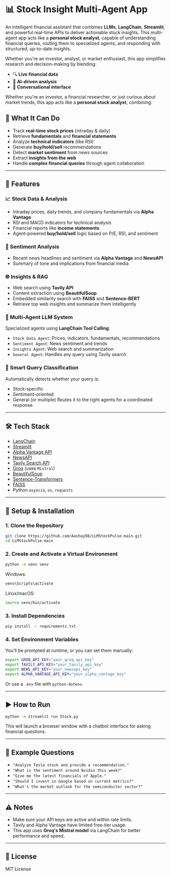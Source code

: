 # 📊 Stock Insight Multi-Agent App

An intelligent financial assistant that combines **LLMs**, **LangChain**, **Streamlit**, and powerful real-time APIs to deliver actionable stock insights. This multi-agent app acts like a **personal stock analyst**, capable of understanding financial queries, routing them to specialized agents, and responding with structured, up-to-date insights.

Whether you're an investor, analyst, or market enthusiast, this app simplifies research and decision-making by blending:

- 🔍 **Live financial data**
- 🧠 **AI-driven analysis**
- 💬 **Conversational interface**

Whether you're an investor, a financial researcher, or just curious about market trends, this app acts like a **personal stock analyst**, combining:

## 💼 What It Can Do

- Track **real-time stock prices** (intraday & daily)
- Retrieve **fundamentals** and **financial statements**
- Analyze **technical indicators** (like RSI)
- Generate **buy/hold/sell** recommendations
- Detect **market sentiment** from news sources
- Extract **insights from the web**
- Handle **complex financial queries** through agent collaboration

---

## 🚀 Features

### 📈 Stock Data & Analysis
- Intraday prices, daily trends, and company fundamentals via **Alpha Vantage**
- RSI and MACD indicators for technical analysis
- Financial reports like **income statements**
- Agent-powered **buy/hold/sell** logic based on P/E, RSI, and sentiment

### 📰 Sentiment Analysis
- Recent news headlines and sentiment via **Alpha Vantage** and **NewsAPI**
- Summary of tone and implications from financial media

### 🌐 Insights & RAG
- Web search using **Tavily API**
- Content extraction using **BeautifulSoup**
- Embedded similarity search with **FAISS** and **Sentence-BERT**
- Retrieve top web insights and summarize them intelligently

### 🤖 Multi-Agent LLM System
Specialized agents using **LangChain Tool Calling**:
- `Stock Data Agent`: Prices, indicators, fundamentals, recommendations
- `Sentiment Agent`: News sentiment and trends
- `Insights Agent`: Web search and summarization
- `General Agent`: Handles any query using Tavily search

### 🧠 Smart Query Classification
Automatically detects whether your query is:
- Stock-specific
- Sentiment-oriented
- General (or multiple)
Routes it to the right agents for a coordinated response.

---

## 🛠️ Tech Stack

- [LangChain](https://www.langchain.com/)
- [Streamlit](https://streamlit.io/)
- [Alpha Vantage API](https://www.alphavantage.co/)
- [NewsAPI](https://newsapi.org/)
- [Tavily Search API](https://docs.tavily.com/)
- [Groq](https://groq.com/) (uses `Mistral`)
- [BeautifulSoup](https://pypi.org/project/beautifulsoup4/)
- [Sentence-Transformers](https://www.sbert.net/)
- [FAISS](https://faiss.ai/)
- Python `asyncio`, `os`, `requests`

---

## 🔧 Setup & Installation

### 1. Clone the Repository
```bash
git clone https://github.com/Aashay98/LLMStockPulse-main.git
cd LLMStockPulse-main
```

### 2. Create and Activate a Virtual Environment
```bash
python -m venv venv
```
Windows:
```bash
venv\Scripts\activate
```
Linux/macOS:
```bash
source venv/bin/activate
```

### 3. Install Dependencies
```bash
pip install -r requirements.txt
```

### 4. Set Environment Variables
You’ll be prompted at runtime, or you can set them manually:
```bash
export GROQ_API_KEY="your_groq_api_key"
export TAVILY_API_KEY="your_tavily_api_key"
export NEWS_API_KEY="your_newsapi_key"
export ALPHA_VANTAGE_API_KEY="your_alpha_vantage_key"
```
Or use a `.env` file with `python-dotenv`.

---

## ▶️ How to Run

```bash
python -m streamlit run Stock.py
```

This will launch a browser window with a chatbot interface for asking financial questions.

---

## 💬 Example Questions

- `"Analyze Tesla stock and provide a recommendation."`
- `"What is the sentiment around Nvidia this week?"`
- `"Give me the latest financials of Apple."`
- `"Should I invest in Google based on current metrics?"`
- `"What's the market outlook for the semiconductor sector?"`

---

## ⚠️ Notes
- Make sure your API keys are active and within rate limits.
- Tavily and Alpha Vantage have limited free-tier usage.
- This app uses **Groq's Mistral model** via LangChain for better performance and speed.

---

## 📄 License

MIT License

